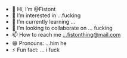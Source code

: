 - 👋 Hi, I’m @Fistont
- 👀 I’m interested in ...fucking
- 🌱 I’m currently learning ...
- 💞️ I’m looking to collaborate on ... fucking
- 📫 How to reach me ...fistonthing@mail.com
- 😄 Pronouns: ...him he
- ⚡ Fun fact: ... i fuck





<!---
Fistont/Fistont is a ✨ special ✨ repository because its `README.md` (this file) appears on your GitHub profile.
You can click the Preview link to take a look at your changes.
--->
